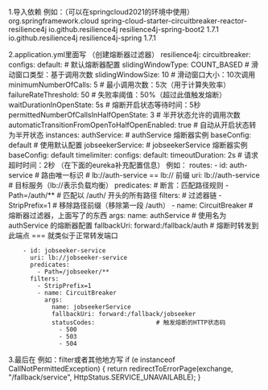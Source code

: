 1.导入依赖
    例如：（可以在springcloud2021的环境中使用）
    <dependency>
    <groupId>org.springframework.cloud</groupId>
    <artifactId>spring-cloud-starter-circuitbreaker-reactor-resilience4j</artifactId>
    </dependency>
    <dependency>
    <groupId>io.github.resilience4j</groupId>
    <artifactId>resilience4j-spring-boot2</artifactId>
    <version>1.7.1</version>
    </dependency>
    <dependency>
    <groupId>io.github.resilience4j</groupId>
    <artifactId>resilience4j-spring</artifactId>
    <version>1.7.1</version>

2.application.yml里面写
    （创建熔断器过滤器）
    resilience4j:
    circuitbreaker:
    configs:
    default:  # 默认熔断器配置
    slidingWindowType: COUNT_BASED    # 滑动窗口类型：基于调用次数
    slidingWindowSize: 10             # 滑动窗口大小：10次调用
    minimumNumberOfCalls: 5           # 最小调用次数：5次（用于计算失败率）
    failureRateThreshold: 50          # 失败率阈值：50%（超过此值触发熔断）
    waitDurationInOpenState: 5s       # 熔断开启状态等待时间：5秒
    permittedNumberOfCallsInHalfOpenState: 3     # 半开状态允许的调用次数
    automaticTransitionFromOpenToHalfOpenEnabled: true   # 自动从开启状态转为半开状态
    instances:
    authService:          # authService 熔断器实例
    baseConfig: default    # 使用默认配置
    jobseekerService:     # jobseekerService 熔断器实例
    baseConfig: default
    timelimiter:
    configs:
    default:
    timeoutDuration: 2s   # 请求超时时间：2秒
（在下面的eureka补充配置信息）
    例如：
      routes:
        - id: auth-service              # 路由唯一标识
        #  lb://auth-service  ==  lb:// 前缀
          uri: lb://auth-service        # 目标服务（lb://表示负载均衡）
          predicates:                   # 断言：匹配路径规则
            - Path=/auth/**             # 匹配以 /auth/ 开头的所有路径
          filters:                      # 过滤器链
            - StripPrefix=1             # 移除路径前缀（移除第一段 /auth）
            - name: CircuitBreaker      # 熔断器过滤器，上面写了的东西
              args:
                name: authService       # 使用名为 authService 的熔断器配置
                fallbackUri: forward:/fallback/auth   # 熔断时转发到此端点 ===  就类似于正常转发端口

        - id: jobseeker-service
          uri: lb://jobseeker-service
          predicates:
            - Path=/jobseeker/**
          filters:
            - StripPrefix=1
            - name: CircuitBreaker
              args:
                name: jobseekerService
                fallbackUri: forward:/fallback/jobseeker
                statusCodes:                 # 触发熔断的HTTP状态码
                  - 500
                  - 503
                  - 504

3.最后在
    例如：filter或者其他地方写
if (e instanceof CallNotPermittedException) {
return redirectToErrorPage(exchange, "/fallback/service", HttpStatus.SERVICE_UNAVAILABLE);
}
